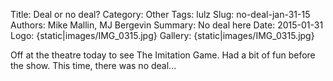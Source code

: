 Title: Deal or no deal?
Category: Other
Tags: lulz
Slug: no-deal-jan-31-15
Authors: Mike Mallin, MJ Bergevin
Summary: No deal here
Date: 2015-01-31
Logo: {static|images/IMG_0315.jpg}
Gallery:
    {static|images/IMG_0315.jpg}

Off at the theatre today to see The Imitation Game. Had a bit of fun before the show. This time, there was no deal...
